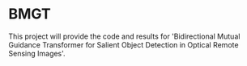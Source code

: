 # BMGT
This project will provide the code and results for 'Bidirectional Mutual Guidance Transformer for Salient Object Detection in Optical Remote Sensing Images'.
